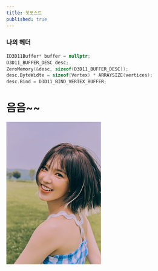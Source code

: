 ```yaml
---
title: 첫포스트
published: true
---
```


### 나의 헤더
```c++
ID3D11Buffer* buffer = nullptr;
D3D11_BUFFER_DESC desc;
ZeroMemory(&desc, sizeof(D3D11_BUFFER_DESC));
desc.ByteWidte = sizeof(Vertex) * ARRAYSIZE(vertices);
desc.Bind = D3D11_BIND_VERTEX_BUFFER;
```

# 음음~~
![Test](Images/Wendy.jpg)
